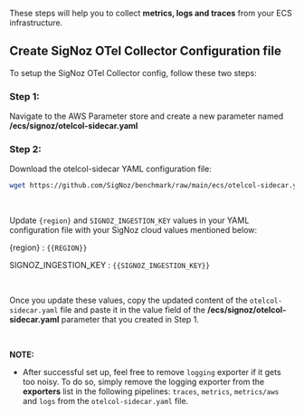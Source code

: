 These steps will help you to collect **metrics, logs and traces** from your ECS infrastructure. 

## Create SigNoz OTel Collector Configuration file 

To setup the SigNoz OTel Collector config, follow these two steps:

### Step 1: 
Navigate to the AWS Parameter store and create a new parameter named **/ecs/signoz/otelcol-sidecar.yaml**

### Step 2:
Download the otelcol-sidecar YAML configuration file:
```bash
wget https://github.com/SigNoz/benchmark/raw/main/ecs/otelcol-sidecar.yaml
```
&nbsp;

Update `{region}` and `SIGNOZ_INGESTION_KEY` values in your YAML configuration file with your SigNoz cloud values mentioned below:

{region} : `{{REGION}}`

SIGNOZ_INGESTION_KEY : `{{SIGNOZ_INGESTION_KEY}}`

&nbsp;

Once you update these values, copy the updated content of the `otelcol-sidecar.yaml` file and paste it in the value field of the **/ecs/signoz/otelcol-sidecar.yaml** parameter that you created in Step 1.

&nbsp;

**NOTE:**
- After successful set up, feel free to remove `logging` exporter if it gets too noisy. To do so, simply remove the logging exporter from the **exporters** list in the following pipelines: `traces`, `metrics`, `metrics/aws` and `logs` from the `otelcol-sidecar.yaml` file.